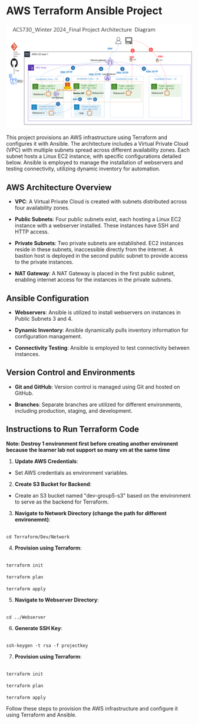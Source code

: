 
# AWS Terraform Ansible Project

  

![AWS Architecture](architecture.png)

  

This project provisions an AWS infrastructure using Terraform and configures it with Ansible. The architecture includes a Virtual Private Cloud (VPC) with multiple subnets spread across different availability zones. Each subnet hosts a Linux EC2 instance, with specific configurations detailed below. Ansible is employed to manage the installation of webservers and testing connectivity, utilizing dynamic inventory for automation.

  

## AWS Architecture Overview

  

-  **VPC**: A Virtual Private Cloud is created with subnets distributed across four availability zones.

-  **Public Subnets**: Four public subnets exist, each hosting a Linux EC2 instance with a webserver installed. These instances have SSH and HTTP access.

-  **Private Subnets**: Two private subnets are established. EC2 instances reside in these subnets, inaccessible directly from the internet. A bastion host is deployed in the second public subnet to provide access to the private instances.

-  **NAT Gateway**: A NAT Gateway is placed in the first public subnet, enabling internet access for the instances in the private subnets.

  

## Ansible Configuration

  

-  **Webservers**: Ansible is utilized to install webservers on instances in Public Subnets 3 and 4.

-  **Dynamic Inventory**: Ansible dynamically pulls inventory information for configuration management.

-  **Connectivity Testing**: Ansible is employed to test connectivity between instances.

  

## Version Control and Environments

  

-  **Git and GitHub**: Version control is managed using Git and hosted on GitHub.

-  **Branches**: Separate branches are utilized for different environments, including production, staging, and development.

  

## Instructions to Run Terraform Code

**Note: Destroy 1 environment first before creating another environent because the learner lab not support so many vm at the same time**

1.  **Update AWS Credentials**:

- Set AWS credentials as environment variables.

2.  **Create S3 Bucket for Backend**:

- Create an S3 bucket named "dev-group5-s3" based on the environment to serve as the backend for Terraform.

  

3.  **Navigate to Network Directory (change the path for different environemnt)**:

```

cd Terraform/Dev/Network

```

  

4.  **Provision using Terraform**:

```

terraform init

terraform plan

terraform apply

```

  

5.  **Navigate to Webserver Directory**:

```

cd ../Webserver

```

  

6.  **Generate SSH Key**:

```

ssh-keygen -t rsa -f projectkey

```

  

7.  **Provision using Terraform**:

```

terraform init

terraform plan

terraform apply

```

  

Follow these steps to provision the AWS infrastructure and configure it using Terraform and Ansible.